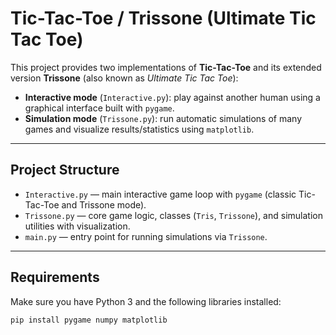 # Tic-Tac-Toe / Trissone (Ultimate Tic Tac Toe)

This project provides two implementations of **Tic-Tac-Toe** and its extended version **Trissone** (also known as *Ultimate Tic Tac Toe*):

- **Interactive mode** (`Interactive.py`): play against another human using a graphical interface built with `pygame`.
- **Simulation mode** (`Trissone.py`): run automatic simulations of many games and visualize results/statistics using `matplotlib`.

---

## Project Structure

- `Interactive.py` — main interactive game loop with `pygame` (classic Tic-Tac-Toe and Trissone mode).
- `Trissone.py` — core game logic, classes (`Tris`, `Trissone`), and simulation utilities with visualization.
- `main.py` — entry point for running simulations via `Trissone`.

---

## Requirements

Make sure you have Python 3 and the following libraries installed:

```bash
pip install pygame numpy matplotlib
```
